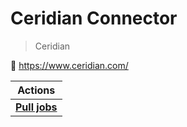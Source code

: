 
# Ceridian Connector

> Ceridian


🔗 https://www.ceridian.com/

| Actions |
| ------- |
| [**Pull jobs**](docs/pull_jobs.md) |
